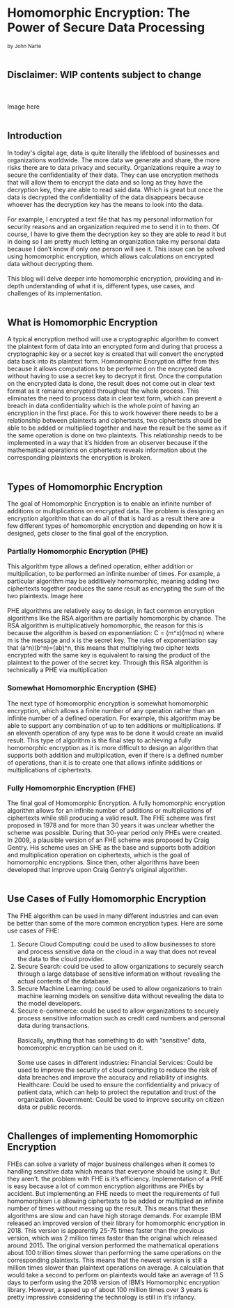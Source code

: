 # Homomorphic Encryption: The Power of Secure Data Processing
<sub>by John Narte</sub>
<br/><br/>
## Disclaimer: WIP contents subject to change
<br/><br/>
Image here
<br/><br/>
## Introduction
In today's digital age, data is quite literally the lifeblood of businesses and organizations worldwide. The more data we generate and share, the more risks there are to data privacy and security. Organizations require a way to secure the confidentiality of their data. They can use encryption methods that will allow them to encrypt the data and so long as they have the decryption key, they are able to read said data. Which is great but once the data is decrypted the confidentiality of the data disappears because whoever has the decryption key has the means to look into the data. 
<br/><br/>
For example, I encrypted a text file that has my personal information for security reasons and an organization required me to send it in to them. Of course, I have to give them the decryption key so they are able to read it but in doing so I am pretty much letting an organization take my personal data because I don’t know if only one person will see it. This issue can be solved using homomorphic encryption, which allows calculations on encrypted data without decrypting them. 
<br/><br/>
This blog will delve deeper into homomorphic encryption, providing and in-depth understanding of what it is, different types, use cases, and challenges of its implementation.
<br/><br/>
## What is Homomorphic Encryption
A typical encryption method will use a cryptographic algorithm to convert the plaintext form of data into an encrypted form and during that process a cryptographic key or a secret key is created that will convert the encrypted data back into its plaintext form. Homomorphic Encryption differ from this because it allows computations to be performed on the encrypted data without having to use a secret key to decrypt it first. Once the computation on the encrypted data is done, the result does not come out in clear text format as it remains encrypted throughout the whole process. This eliminates the need to process data in clear text form, which can prevent a breach in data confidentiality which is the whole point of having an encryption in the first place. For this to work however there needs to be a relationship between plaintexts and ciphertexts, two ciphertexts should be able to be added or multiplied together and have the result be the same as if the same operation is done on two plaintexts. This relationship needs to be implemented in a way that it’s hidden from an observer because if the mathematical operations on ciphertexts reveals information about the corresponding plaintexts the encryption is broken.
<br/><br/>
## Types of Homomorphic Encryption
The goal of Homomorphic Encryption is to enable an infinite number of additions or multiplications on encrypted data. The problem is designing an encryption algorithm that can do all of that is hard as a result there are a few different types of homomorphic encryption and depending on how it is designed, gets closer to the final goal of the encryption.
### Partially Homomorphic Encryption (PHE)
This algorithm type allows a defined operation, either addition or multiplication, to be performed an infinite number of times. For example, a particular algorithm may be additively homomorphic, meaning adding two ciphertexts together produces the same result as encrypting the sum of the two plaintexts.
Image here<br/><br/>
PHE algorithms are relatively easy to design, in fact common encryption algorithms like the RSA algorithm are partially homomorphic by chance. The RSA algorithm is multiplicatively homomorphic, the reason for this is because the algorithm is based on exponentiation: C = (m^x)(mod n) where m is the message and x is the secret key. The rules of exponentiation say that (a^n)(b^n)=(ab)^n, this means that multiplying two cipher texts encrypted with the same key is equivalent to raising the product of the plaintext to the power of the secret key. Through this RSA algorithm is technically a PHE via multiplication
### Somewhat Homomorphic Encryption (SHE)
The next type of homomorphic encryption is somewhat homomorphic encryption, which allows a finite number of any operation rather than an infinite number of a defined operation. For example, this algorithm may be able to support any combination of up to ten additions or multiplications. If an eleventh operation of any type was to be done it would create an invalid result. This type of algorithm is the final step to achieving a fully homomorphic encryption as it is more difficult to design an algorithm that supports both addition and multiplication, even if there is a defined number of operations, than it is to create one that allows infinite additions or multiplications of ciphertexts.
### Fully Homomorphic Encryption (FHE)
The final goal of Homomorphic Encryption. A fully homomorphic encryption algorithm allows for an infinite number of additions or multiplications of ciphertexts while still producing a valid result. The FHE scheme was first proposed in 1978 and for more than 30 years it was unclear whether the scheme was possible. During that 30-year period only PHEs were created. In 2009, a plausible version of an FHE scheme was proposed by Craig Gentry. His scheme uses an SHE as the base and supports both addition and multiplication operation on ciphertexts, which is the goal of homomorphic encryptions. Since then, other algorithms have been developed that improve upon Craig Gentry’s original algorithm.
<br/><br/>
## Use Cases of Fully Homomorphic Encryption
The FHE algorithm can be used in many different industries and can even be better than some of the more common encryption types. Here are some use cases of FHE:
1. Secure Cloud Computing: could be used to allow businesses to store and process sensitive data on the cloud in a way that does not reveal the data to the cloud provider.
2. Secure Search: could be used to allow organizations to securely search through a large database of sensitive information without revealing the actual contents of the database.
3. Secure Machine Learning: could be used to allow organizations to train machine learning models on sensitive data without revealing the data to the model developers.
4. Secure e-commerce: could be used to allow organizations to securely process sensitive information such as credit card numbers and personal data during transactions.
<br/><br/>
Basically, anything that has something to do with “sensitive” data, homomorphic encryption can be used on it.
<br/><br/>
Some use cases in different industries:
Financial Services: Could be used to improve the security of cloud computing to reduce the risk of data breaches and improve the accuracy and reliability of insights.
Healthcare: Could be used to ensure the confidentiality and privacy of patient data, which can help to protect the reputation and trust of the organization.
Government: Could be used to improve security on citizen data or public records.
<br/><br/>
## Challenges of implementing Homomorphic Encryption
FHEs can solve a variety of major business challenges when it comes to handling sensitive data which means that everyone should be using it. But they aren’t. the problem with FHE is it’s efficiency. Implementation of a PHE is easy because a lot of common encryption algorithms are PHEs by accident. But implementing an FHE needs to meet the requirements of full homomorphism i.e allowing ciphertexts to be added or multiplied an infinite number of times without messing up the result. This means that these algorithms are slow and can have high storage demands.
For example IBM released an improved version of their library for homomorphic encryption in 2018. This version is apparently 25-75 times faster than the previous version, which was 2 million times faster than the original which released around 2015.
The original version performed the mathematical operations about 100 trillion times slower than performing the same operations on the corresponding plaintexts. This means that the newest version is still a million times slower than plaintext operations on average. A calculation that would take a second to perform on plaintexts would take an average of 11.5 days to perform using the 2018 version of IBM’s Homomorphic encryption library. However, a speed up of about 100 million times over 3 years is pretty impressive considering the technology is still in it’s infancy.
<br/><br/>
